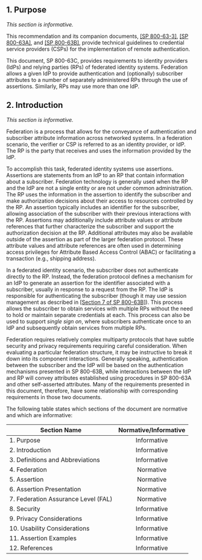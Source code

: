 <div class="breaker"></div>
<a name="sec1"></a>

## 1. Purpose

*This section is informative.*

This recommendation and its companion documents, [[SP 800-63-3]](sp800-63-3.html), [[SP 800-63A]](sp800-63a.html), and [[SP 800-63B]](sp800-63b.html), provide technical guidelines to credential service providers (CSPs) for the implementation of remote authentication.

This document, SP 800-63C, provides requirements to identity providers (IdPs) and relying parties (RPs) of federated identity systems. Federation allows a given IdP to provide authentication and (optionally) subscriber attributes to a number of separately administered RPs through the use of assertions. Similarly, RPs may use more than one IdP.

<div class="breaker"></div>
<a name="sec2"></a>

## 2. Introduction

*This section is informative.*

Federation is a process that allows for the conveyance of authentication and subscriber attribute information across networked systems. In a federation scenario, the verifier or CSP is referred to as an identity provider, or IdP. The RP is the party that receives and uses the information provided by the IdP.

To accomplish this task, federated identity systems use assertions. Assertions are statements from an IdP to an RP that contain information about a subscriber. Federation technology is generally used when the RP and the IdP are not a single entity or are not under common administration. The RP uses the information in the assertion to identify the subscriber and make authorization decisions about their access to resources controlled by the RP. An assertion typically includes an identifier for the subscriber, allowing association of the subscriber with their previous interactions with the RP. Assertions may additionally include attribute values or attribute references that further characterize the subscriber and support the authorization decision at the RP. Additional attributes may also be available outside of the assertion as part of the larger federation protocol. These attribute values and attribute references are often used in determining access privileges for Attribute Based Access Control (ABAC) or facilitating a transaction (e.g., shipping address).

In a federated identity scenario, the subscriber does not authenticate directly to the RP. Instead, the federation protocol defines a mechanism for an IdP to generate an assertion for the identifier associated with a subscriber, usually in response to a request from the RP. The IdP is responsible for authenticating the subscriber (though it may use session management as described in [[Section 7 of SP 800-63B]](sp800-63b.html#sec7)). This process allows the subscriber to obtain services with multiple RPs without the need to hold or maintain separate credentials at each. This process can also be used to support *single sign on*, where subscribers authenticate once to an IdP and subsequently obtain services from multiple RPs.

Federation requires relatively complex multiparty protocols that have subtle security and privacy requirements requiring careful consideration. When evaluating a particular federation structure, it may be instructive to break it down into its component interactions. Generally speaking, authentication between the subscriber and the IdP will be based on the authentication mechanisms presented in SP 800-63B, while interactions between the IdP and RP will convey attributes established using procedures in SP 800-63A and other self-asserted attributes. Many of the requirements presented in this document, therefore, have some relationship with corresponding requirements in those two documents.

The following table states which sections of the document are normative and which are informative:

|Section Name|Normative/Informative|
|----|:--:|
|1. Purpose|Informative|
|2. Introduction|Informative|
|3. Definitions and Abbreviations|Informative|
|4. Federation|Normative|
|5. Assertion|Normative|
|6. Assertion Presentation|Normative|
|7. Federation Assurance Level (FAL)|Normative|
|8. Security|Informative|
|9. Privacy Considerations|Informative|
|10. Usability Considerations|Informative|
|11. Assertion Examples|Informative|
|12. References|Informative|
